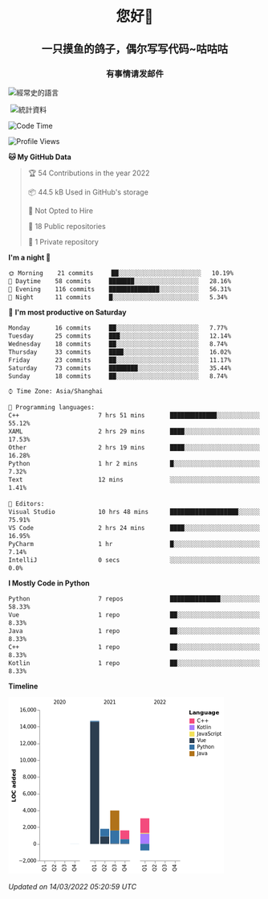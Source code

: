 

<!--
**kitUIN/kitUIN** is a ✨ _special_ ✨ repository because its `README.md` (this file) appears on your GitHub profile.

Here are some ideas to get you started:

- 🔭 I’m currently working on ...
- 🌱 I’m currently learning ...
- 👯 I’m looking to collaborate on ...
- 🤔 I’m looking for help with ...
- 💬 Ask me about ...
- 📫 How to reach me: ...
- 😄 Pronouns: ...
- ⚡ Fun fact: ...
-->
<h1 align="center">您好👋</h1>
<h2 align="center">一只摸鱼的鸽子，偶尔写写代码~咕咕咕</h2>
<h3 align="center">有事情请发邮件</h3>



<p><img align="center" src="https://github-readme-stats.vercel.app/api/top-langs?username=kitUIN&show_icons=true&theme=gruvbox&locale=cn&layout=compact" alt="經常史的語言" /></p>

<p>&nbsp;<img align="center" src="https://github-readme-stats.vercel.app/api?username=kitUIN&show_icons=true&theme=gruvbox&locale=cn" alt="統計資料" /></p>


<!--START_SECTION:waka-->
![Code Time](http://img.shields.io/badge/Code%20Time-427%20hrs%2052%20mins-blue)

![Profile Views](http://img.shields.io/badge/Profile%20Views-41-blue)

**🐱 My GitHub Data** 

> 🏆 54 Contributions in the year 2022
 > 
> 📦 44.5 kB Used in GitHub's storage 
 > 
> 🚫 Not Opted to Hire
 > 
> 📜 18 Public repositories 
 > 
> 🔑 1 Private repository 
 > 
**I'm a night 🦉** 

```text
🌞 Morning    21 commits     ██░░░░░░░░░░░░░░░░░░░░░░░   10.19% 
🌆 Daytime    58 commits     ███████░░░░░░░░░░░░░░░░░░   28.16% 
🌃 Evening    116 commits    ██████████████░░░░░░░░░░░   56.31% 
🌙 Night      11 commits     █░░░░░░░░░░░░░░░░░░░░░░░░   5.34%

```
📅 **I'm most productive on Saturday** 

```text
Monday       16 commits     ██░░░░░░░░░░░░░░░░░░░░░░░   7.77% 
Tuesday      25 commits     ███░░░░░░░░░░░░░░░░░░░░░░   12.14% 
Wednesday    18 commits     ██░░░░░░░░░░░░░░░░░░░░░░░   8.74% 
Thursday     33 commits     ████░░░░░░░░░░░░░░░░░░░░░   16.02% 
Friday       23 commits     ██░░░░░░░░░░░░░░░░░░░░░░░   11.17% 
Saturday     73 commits     ████████░░░░░░░░░░░░░░░░░   35.44% 
Sunday       18 commits     ██░░░░░░░░░░░░░░░░░░░░░░░   8.74%

```


```text
⌚︎ Time Zone: Asia/Shanghai

💬 Programming languages: 
C++                      7 hrs 51 mins       █████████████░░░░░░░░░░░░   55.12% 
XAML                     2 hrs 29 mins       ████░░░░░░░░░░░░░░░░░░░░░   17.53% 
Other                    2 hrs 19 mins       ████░░░░░░░░░░░░░░░░░░░░░   16.28% 
Python                   1 hr 2 mins         █░░░░░░░░░░░░░░░░░░░░░░░░   7.32% 
Text                     12 mins             ░░░░░░░░░░░░░░░░░░░░░░░░░   1.41%

📝 Editors: 
Visual Studio            10 hrs 48 mins      ███████████████████░░░░░░   75.91% 
VS Code                  2 hrs 24 mins       ████░░░░░░░░░░░░░░░░░░░░░   16.95% 
PyCharm                  1 hr                █░░░░░░░░░░░░░░░░░░░░░░░░   7.14% 
IntelliJ                 0 secs              ░░░░░░░░░░░░░░░░░░░░░░░░░   0.0%

```

**I Mostly Code in Python** 

```text
Python                   7 repos             ██████████████░░░░░░░░░░░   58.33% 
Vue                      1 repo              ██░░░░░░░░░░░░░░░░░░░░░░░   8.33% 
Java                     1 repo              ██░░░░░░░░░░░░░░░░░░░░░░░   8.33% 
C++                      1 repo              ██░░░░░░░░░░░░░░░░░░░░░░░   8.33% 
Kotlin                   1 repo              ██░░░░░░░░░░░░░░░░░░░░░░░   8.33%

```


**Timeline**

![Chart not found](https://raw.githubusercontent.com/kitUIN/kitUIN/main/charts/bar_graph.png) 


 *Updated on 14/03/2022 05:20:59 UTC*
<!--END_SECTION:waka-->
